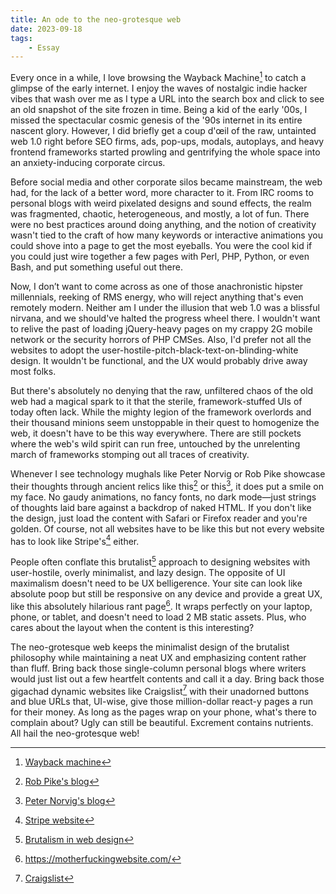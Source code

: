 ```yaml
---
title: An ode to the neo-grotesque web
date: 2023-09-18
tags:
    - Essay
---
```


Every once in a while, I love browsing the Wayback Machine[^1] to catch a glimpse of the
early internet. I enjoy the waves of nostalgic indie hacker vibes that wash over me as I
type a URL into the search box and click to see an old snapshot of the site frozen in time.
Being a kid of the early '00s, I missed the spectacular cosmic genesis of the '90s internet
in its entire nascent glory. However, I did briefly get a coup d'œil of the raw, untainted
web 1.0 right before SEO firms, ads, pop-ups, modals, autoplays, and heavy frontend
frameworks started prowling and gentrifying the whole space into an anxiety-inducing
corporate circus.

Before social media and other corporate silos became mainstream, the web had, for the lack
of a better word, more character to it. From IRC rooms to personal blogs with weird
pixelated designs and sound effects, the realm was fragmented, chaotic, heterogeneous, and
mostly, a lot of fun. There were no best practices around doing anything, and the notion of
creativity wasn't tied to the craft of how many keywords or interactive animations you could
shove into a page to get the most eyeballs. You were the cool kid if you could just wire
together a few pages with Perl, PHP, Python, or even Bash, and put something useful out
there.

Now, I don’t want to come across as one of those anachronistic hipster millennials, reeking
of RMS energy, who will reject anything that's even remotely modern. Neither am I under the
illusion that web 1.0 was a blissful nirvana, and we should've halted the progress wheel
there. I wouldn't want to relive the past of loading jQuery-heavy pages on my crappy 2G
mobile network or the security horrors of PHP CMSes. Also, I'd prefer not all the websites
to adopt the user-hostile-pitch-black-text-on-blinding-white design. It wouldn't be
functional, and the UX would probably drive away most folks.

But there's absolutely no denying that the raw, unfiltered chaos of the old web had a
magical spark to it that the sterile, framework-stuffed UIs of today often lack. While the
mighty legion of the framework overlords and their thousand minions seem unstoppable in
their quest to homogenize the web, it doesn't have to be this way everywhere. There are
still pockets where the web's wild spirit can run free, untouched by the unrelenting march
of frameworks stomping out all traces of creativity.

Whenever I see technology mughals like Peter Norvig or Rob Pike showcase their thoughts
through ancient relics like this[^2] or this[^3], it does put a smile on my face. No gaudy
animations, no fancy fonts, no dark mode—just strings of thoughts laid bare against a
backdrop of naked HTML. If you don't like the design, just load the content with Safari or
Firefox reader and you're golden. Of course, not all websites have to be like this but not
every website has to look like Stripe's[^4] either.

People often conflate this brutalist[^5] approach to designing websites with user-hostile,
overly minimalist, and lazy design. The opposite of UI maximalism doesn't need to be UX
belligerence. Your site can look like absolute poop but still be responsive on any device
and provide a great UX, like this absolutely hilarious rant page[^6]. It wraps perfectly on
your laptop, phone, or tablet, and doesn't need to load 2 MB static assets. Plus, who cares
about the layout when the content is this interesting?

The neo-grotesque web keeps the minimalist design of the brutalist philosophy while
maintaining a neat UX and emphasizing content rather than fluff. Bring back those
single-column personal blogs where writers would just list out a few heartfelt contents and
call it a day. Bring back those gigachad dynamic websites like Craigslist[^7] with their
unadorned buttons and blue URLs that, UI-wise, give those million-dollar react-y pages a run
for their money. As long as the pages wrap on your phone, what's there to complain about?
Ugly can still be beautiful. Excrement contains nutrients. All hail the neo-grotesque web!

[^1]: [Wayback machine](http://web.archive.org/)
[^2]: [Rob Pike's blog](https://commandcenter.blogspot.com/)
[^3]: [Peter Norvig's blog](https://www.norvig.com/)
[^4]: [Stripe website](https://stripe.com/)
[^5]:
    [Brutalism in web design](https://designlab.com/blog/examples-brutalism-in-web-design/)

[^6]: <https://motherfuckingwebsite.com/>
[^7]: [Craigslist](https://www.craigslist.org/about/sites)

